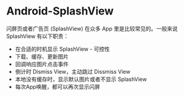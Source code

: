 # Android-SplashView

闪屏页或者广告页 (SplashView) 在众多 App 里是比较常见的。一般来说 SplashView 有以下职责：

- 在合适的时机显示 SplashView - 可控性
- 下载、缓存、更新图片
- 回调响应图片点击事件
- 倒计时 Dismiss View，主动跳过 Dissmiss View
- 本地没有缓存时，显示默认图片或者不显示 SplashView
- 每次App唤醒，都可以再次显示闪屏

<!-- more -- > 

好了，先看看效果：

![Default SplashView Demo](http://ww4.sinaimg.cn/large/006tNc79gw1f5p3fx3mlwg315o0nfgzr.gif)

![Normal SplashView Demo](http://ww2.sinaimg.cn/large/006tNbRwgw1f5p2r46gzug315o0nfkjm.gif)

在 Activity 上显示 SplashView， 需要注意的是要在 Activity setContentView(int viewId) 之后调用:

```java
protected void onCreate(Bundle savedInstanceState) {
        super.onCreate(savedInstanceState);
        setContentView(R.layout.activity_sample);

        // call after setContentView(R.layout.activity_sample);
        SplashView.simpleShowSplashView(this);
}
```

也可以自定义超时时间、默认图片、回调方法等：

```java
/**
     * static method, show splashView on above of the activity
     * you should called after setContentView()
     * @param activity  activity instance
     * @param durationTime  time to countDown
     * @param defaultBitmapRes  if there's no cached bitmap, show this default bitmap;
     *                          if null == defaultBitmapRes, then will not show the splashView
     * @param listener  splash view listener contains onImageClick and onDismiss
     */
SplashView.showSplashView(this, 3, R.drawable.default_img, new SplashView.OnSplashViewActionListener() {
            @Override
            public void onSplashImageClick(String actionUrl) {
                Log.d("SplashView", "img clicked. actionUrl: " + actionUrl);
                Toast.makeText(SampleActivity.this, "img clicked.", Toast.LENGTH_SHORT).show();
            }

            @Override
            public void onSplashViewDismiss(boolean initiativeDismiss) {
                Log.d("SplashView", "dismissed, initiativeDismiss: " + initiativeDismiss);
            }
        });
```

更新 SplashView 数据方法 updateSplashData 可以在任何时候任何地方调用：

```java
// call this method anywhere to update splash view data
SplashView.updateSplashData(this, "http://ww2.sinaimg.cn/large/72f96cbagw1f5mxjtl6htj20g00sg0vn.jpg", "http://jkyeo.com");
```

说说原理，其实很简单。如图选中 FrameLayout 下唯一的 ChildView 是我们自定义的通过 setContentView 设置的 View。那么我们只需要讲 SplashView 作为这个 FrameLayout 的 ChildView 覆盖在最上层即可。合适的时候 remove 实现 Dismiss。

![](http://ww1.sinaimg.cn/large/006tNc79gw1f5p4jjodf5j31i610kk3c.jpg)

核心代码：

```java
ViewGroup contentView = (ViewGroup) activity.getWindow().getDecorView().findViewById(android.R.id.content);
...
contentView.addView(splashView, param);
```

剩下的就是处理缓存、定时器、Dismiss 动画、显示隐藏状态栏，ActionBar 的问题了。

详情见博文：[SplashView-一行代码解决闪屏页-广告页-Android-篇](http://jkyeo.com/2016/07/10/SplashView-一行代码解决闪屏页-广告页-Android-篇/)

对应 iOS(Swift) 版本在这里: [SplashView-一行代码解决闪屏页-广告页-iOS-Swift-篇](http://jkyeo.com/2016/07/10/SplashView-一行代码解决闪屏页-广告页-iOS-Swift-篇/)

